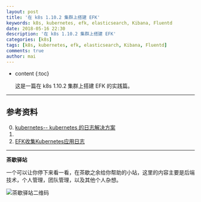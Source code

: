 ```yaml
---
layout: post
title: '在 k8s 1.10.2 集群上搭建 EFK'
keywords: k8s, kubernetes, efk, elasticsearch, Kibana, Fluentd
date: 2018-05-16 22:30
description: '在 k8s 1.10.2 集群上搭建 EFK'
categories: [k8s]
tags: [k8s, kubernetes, efk, elasticsearch, Kibana, Fluentd]
comments: true
author: mai
---
```


* content
{:toc}

    这是一篇在 k8s 1.10.2 集群上搭建 EFK 的实践篇。

----

## 参考资料

0. [kubernetes-- kubernetes 的日志解决方案](https://zhangchenchen.github.io/2017/11/23/kubernetes-logging-solution/)
1. [](https://github.com/rootsongjc/kubernetes-handbook/tree/master/manifests)
2. [EFK收集Kubernetes应用日志](https://jkzhao.github.io/2017/10/12/EFK收集Kubernetes应用日志/)

----

**茶歇驿站**

一个可以让你停下来看一看，在茶歇之余给你帮助的小站，这里的内容主要是后端技术，个人管理，团队管理，以及其他个人杂想。

![茶歇驿站二维码](http://oqos7hrvp.bkt.clouddn.com/blog/tech_tea.jpg)
